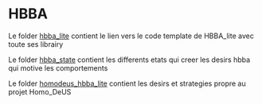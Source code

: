 
# HBBA

Le folder [hbba_lite](https://github.com/introlab/hbba_lite) contient le lien vers le code template de HBBA_lite avec toute ses librairy

Le folder [hbba_state](hbba_state) contient les differents etats qui creer les desirs hbba qui motive les comportements

Le folder [homodeus_hbba_lite](homodeus_hbba_lite) contient les desirs et strategies propre au projet Homo_DeUS 
 